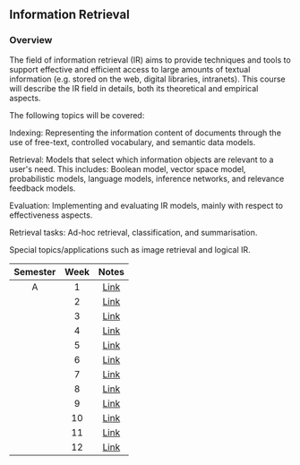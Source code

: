 ## Information Retrieval

### Overview

The field of information retrieval (IR) aims to provide techniques and tools to support
effective and efficient access to large amounts of textual information
(e.g. stored on the web, digital libraries, intranets).
This course will describe the IR field in details, both its theoretical and empirical aspects.

The following topics will be covered: 

Indexing: Representing the information content of documents through the use of free-text,
controlled vocabulary, and semantic data models.

Retrieval: Models that select which information objects are relevant to a user's need.
This includes: Boolean model, vector space model, probabilistic models, language models,
inference networks, and relevance feedback models.
 
Evaluation: Implementing and evaluating IR models, mainly with respect to effectiveness aspects. 

Retrieval tasks: Ad-hoc retrieval, classification, and summarisation.

Special topics/applications such as image retrieval and logical IR.

| Semester   |      Week |  Notes | 
|:----------:|:-------------:|:------:|
| A |  1 | [Link](https://github.com/mughees-asif/postgraduate-artificial-intelligence/tree/master/Semester%20B/Information%20Retrieval/notes/Week%201) |
|  |  2 | [Link]() | 
|  |  3 | [Link]() | 
|  |  4 | [Link]() | 
|  |  5 | [Link]() | 
|  |  6 | [Link]() | 
|  |  7 | [Link]() | 
|  |  8 | [Link]() | 
|  |  9 | [Link]() | 
|  |  10 | [Link]() | 
|  |  11 | [Link]() | 
|  |  12 | [Link]() | 